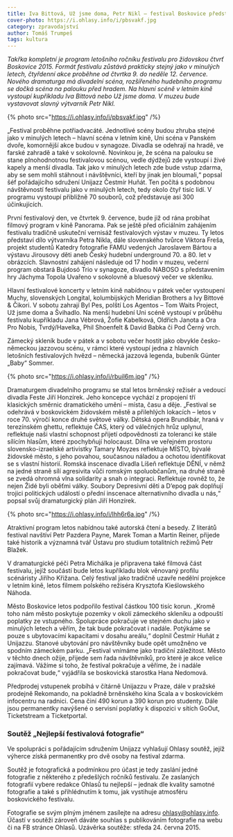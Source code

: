 ```yaml
---
title: Iva Bittová, Už jsme doma, Petr Nikl – festival Boskovice představil letošní program
cover-photo: https://i.ohlasy.info/i/pbsvakf.jpg
category: zpravodajství
author: Tomáš Trumpeš
tags: kultura
---
```


*Takřka kompletní je program letošního ročníku festivalu pro židovskou čtvrť Boskovice 2015. Formát festivalu zůstává prakticky stejný jako v minulých letech, čtyřdenní akce proběhne od čtvrtka 9. do neděle 12. července. Nového dramaturga má divadelní scéna, rozšířeného hudebního programu se dočká scéna na palouku před hradem. Na hlavní scéně v letním kině vystoupí kupříkladu Iva Bittová nebo Už jsme doma. V muzeu bude vystavovat slavný výtvarník Petr Nikl.*

{% photo src="https://i.ohlasy.info/i/pbsvakf.jpg" /%}

„Festival proběhne potřiadvacáté. Jednotlivé scény budou zhruba stejné jako v minulých letech – hlavní scéna v letním kině, Uni scéna v Panském dvoře, komornější akce budou v synagoze. Divadla se odehrají na hradě, ve farské zahradě a také v sokolovně. Novinkou je, že scéna na palouku se stane plnohodnotnou festivalovou scénou, vedle dýdžejů zde vystoupí i živé kapely a menší divadla. Tak jako v minulých letech zde bude vstup zdarma, aby se sem mohli stáhnout i návštěvníci, kteří by jinak jen bloumali,“ popsal šéf pořádajícího sdružení Unijazz Čestmír Huňát. Ten počítá s podobnou návštěvností festivalu jako v minulých letech, tedy okolo čtyř tisíc lidí. V programu vystoupí přibližně 70 souborů, což představuje asi 300 účinkujících.

První festivalový den, ve čtvrtek 9. července, bude již od rána probíhat filmový program v kině Panorama. Pak se ještě před oficiálním zahájením festivalu tradičně uskuteční vernisáž festivalových výstav v muzeu. Ty letos představí dílo výtvarníka Petra Nikla, dále slovenského tvůrce Viktora Freša, projekt studentů Katedry fotografie FAMU vedených Jaroslavem Bártou a výstavu Jirousovy děti aneb Český hudební underground 70. a 80. let v obrázcích. Slavnostní zahájení následuje od 17 hodin v muzeu, večerní program obstará Bujdosó Trio v synagoze, divadlo NABOSO s představením hry Jáchyma Topola Uvařeno v sokolovně a bluesový večer ve skleníku.

Hlavní festivalové koncerty v letním kině nabídnou v pátek večer vystoupení Muchy, slovenských Longital, kolumbijských Meridian Brothers a Ivy Bittové & Čikori. V sobotu zahrají Byl Pes, polští Los Agentos – Tom Waits Project, Už jsme doma a Švihadlo. Na menší hudební Uni scéně vystoupí v průběhu festivalu kupříkladu Jana Vébrová,  Žofie Kabelková, Oldřich Janota a Ora Pro Nobis, Tvrdý/Havelka, Phil Shoenfelt & David Babka či Pod Černý vrch.

Zámecký skleník bude v pátek a v sobotu večer hostit jako obvykle česko-německou jazzovou scénu, v rámci které vystoupí jedna z hlavních letošních festivalových hvězd – německá jazzová legenda, bubeník Günter „Baby“ Sommer.

{% photo src="https://i.ohlasy.info/i/rbuil6m.jpg" /%}

Dramaturgem divadelního programu se stal letos brněnský režisér a vedoucí divadla Feste Jiří Honzírek. Jeho koncepce vychází z propojení tří klasických směrnic dramatického umění – místa, času a děje. „Festival se odehrává v boskovickém židovském městě a přilehlých lokacích – letos v roce 70. výročí konce druhé světové války. Dětská opera Brundibár, hraná v terezínském ghettu, reflektuje ČAS, který od válečných hrůz uplynul, reflektuje naši vlastní schopnost přijetí odpovědnosti za toleranci ke stále sílícím hlasům, které zpochybňují holocaust. Dílna ve veřejném prostoru slovensko-izraelské artivistky Tamary Moyzes reflektuje MÍSTO, bývalé židovské město, s jeho povahou, současnou náladou a ochotou identifikovat se s vlastní historií. Romská inscenace divadla Líšeň reflektuje DĚNÍ, v němž na jedné straně sílí agresivita vůči romským spoluobčanům, na druhé straně se zvedá ohromná vlna solidarity a snah o integraci. Reflektuje rovněž to, že nejen Židé byli oběťmi války. Soubory Depresivní děti a D’epog pak doplňují trojici politických událostí o přední inscenace alternativního divadla u nás,“ popsal svůj dramaturgický plán Jiří Honzírek.

{% photo src="https://i.ohlasy.info/i/lhh6r6a.jpg" /%}

Atraktivní program letos nabídnou také autorská čtení a besedy. Z literátů festival navštíví Petr Pazdera Payne, Marek Toman a Martin Reiner, přijede také historik a významná tvář Ústavu pro studium totalitních režimů Petr Blažek.

V dramaturgické péči Petra Michálka je připravena také filmová část festivalu, jejíž součástí bude letos kupříkladu blok věnovaný profilu scénáristy Jiřího Křižana. Celý festival jako tradičně uzavře nedělní projekce v letním kině, letos filmem polského režiséra Krysztofa Kieślowského Náhoda.

Město Boskovice letos podpořilo festival částkou 100 tisíc korun. „Kromě toho nám město poskytuje pozemky v okolí zámeckého skleníku a odpouští poplatky ze vstupného. Spolupráce pokračuje ve stejném duchu jako v minulých letech a věřím, že tak bude pokračovat i nadále. Potýkáme se pouze s ubytovacími kapacitami v dosahu areálu,“ doplnil Čestmír Huňát z Unijazzu. Stanové ubytování pro návštěvníky bude opět umožněno ve spodním zámeckém parku. „Festival vnímáme jako tradiční záležitost. Město v těchto dnech ožije, přijede sem řada návštěvníků, pro které je akce velice zajímavá. Vážíme si toho, že festival pokračuje a věříme, že i nadále pokračovat bude,“ vyjádřila se boskovická starostka Hana Nedomová.

Předprodej vstupenek probíhá v čítárně Unijazzu v Praze, dále v pražské prodejně Rekomando, na pokladně brněnského kina Scala a v boskovickém infocentru na radnici. Cena činí 490 korun a 390 korun pro studenty. Dále jsou permanentky navýšené o servisní poplatky k dispozici v sítích GoOut, Ticketstream a Ticketportal. 

### Soutěž „Nejlepší festivalová fotografie“

Ve spolupráci s pořádajícím sdružením Unijazz vyhlašují Ohlasy soutěž, jejíž výherce získá permanentky pro dvě osoby na festival zdarma.

Soutěž je fotografická a podmínkou pro účast je tedy zaslání jedné fotografie z některého z předešlých ročníků festivalu. Ze zaslaných fotografií vybere redakce Ohlasů tu nejlepší – jednak dle kvality samotné fotografie a také s přihlédnutím k tomu, jak vystihuje atmosféru boskovického festivalu.

Fotografie se svým plným jménem zasílejte na adresu <ohlasy@ohlasy.info>. Účastí v soutěži zároveň dáváte souhlas s publikováním fotografie na webu či na FB stránce Ohlasů.
Uzávěrka soutěže: středa 24. června 2015.
